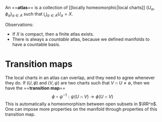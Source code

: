 An ==**atlas**== is a collection of [[locally homeomorphic|local charts]] $(U_\alpha, \phi_\alpha)_{\alpha \in A}$ such that $\bigcup_{\alpha\in A} U_\alpha = X$.

Observations:
- If $X$ is compact, then a finite atlas exists.
- There is always a *countable* atlas, because we defined manifolds to have a countable basis.

# Transition maps

The local charts in an atlas can overlap, and they need to agree whenever they do. If $(U, \phi)$ and $(V, \psi)$ are two charts such that $V\cap U \neq \emptyset$, then we have the ==**transition map**==
$$\phi\circ \psi^{-1} : \psi(U\cap V)\to \phi(U\cap V)$$
This is automatically a homeomorphism between open subsets in $\RR^n$. One can impose more properties on the manifold through properties of this transition map.